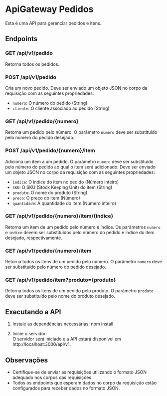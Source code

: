 # ApiGateway Pedidos

Esta é uma API para gerenciar pedidos e itens.

## Endpoints

### GET /api/v1/pedido

Retorna todos os pedidos.

### POST /api/v1/pedido

Cria um novo pedido. Deve ser enviado um objeto JSON no corpo da requisição com as seguintes propriedades:
- `numero`: O número do pedido (String)
- `cliente`: O cliente associado ao pedido (String)

### GET /api/v1/pedido/{numero}

Retorna um pedido pelo número. O parâmetro `numero` deve ser substituído pelo número do pedido desejado.

### POST /api/v1/pedido/{numero}/item

Adiciona um item a um pedido. O parâmetro `numero` deve ser substituído pelo número do pedido ao qual o item será adicionado. Deve ser enviado um objeto JSON no corpo da requisição com as seguintes propriedades:
- `indice`: O índice do item no pedido (Número inteiro)
- `SKU`: O SKU (Stock Keeping Unit) do item (String)
- `produto`: O nome do produto (String)
- `preco`: O preço do item (Número)
- `quantidade`: A quantidade do item (Número inteiro)

### GET /api/v1/pedido/{numero}/item/{indice}

Retorna um item de um pedido pelo número e índice. Os parâmetros `numero` e `indice` devem ser substituídos pelo número do pedido e índice do item desejado, respectivamente.

### GET /api/v1/pedido/{numero}/item

Retorna todos os itens de um pedido pelo número. O parâmetro `numero` deve ser substituído pelo número do pedido desejado.

### GET /api/v1/pedido/item?produto={produto}

Retorna todos os itens de um pedido pelo produto. O parâmetro `produto` deve ser substituído pelo nome do produto desejado.

## Executando a API

1. Instale as dependências necessárias:
  npm install

2. Inicie o servidor:   
O servidor será iniciado e a API estará disponível em http://localhost:3000/api/v1.

## Observações

- Certifique-se de enviar as requisições utilizando o formato JSON adequado nos corpos das requisições.
- Todos os endpoints que esperam dados no corpo da requisição estão configurados para receber dados no formato JSON.

